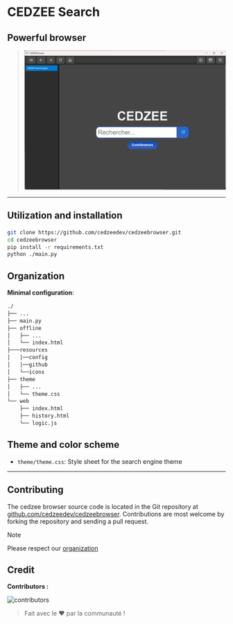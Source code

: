
# CEDZEE Search

## Powerful browser

>
> ![image](resources/github/image.png)
>

---

## Utilization and installation

```sh
git clone https://github.com/cedzeedev/cedzeebrowser.git
cd cedzeebrowser
pip install -r requirements.txt
python ./main.py
```

## Organization

**Minimal configuration**:

```txt
./
├── ...
├── main.py
├── offline
│   ├── ...
│   └── index.html
├───resources
│   |──config
│   |──github
│   └──icons
├── theme
│   ├── ...
│   └── theme.css
└── web
    ├── index.html
    ├── history.html
    └── logic.js
```

## Theme and color scheme

- `theme/theme.css`: Style sheet for the search engine theme

---

## Contributing

The cedzee browser source code is located in the Git repository at [github.com/cedzeedev/cedzeebrowser](https://github.com/cedzeedev/cedzeebrowser/).
Contributions are most welcome by forking the repository and sending a pull request.

> [!NOTE]
>
> Please respect our [organization](#organization)
>

## Credit

**Contributors :**

![contributors](https://contrib.rocks/image?repo=cedzeedev/cedzeebrowser)

>
> Fait avec le ❤️ par la communauté !
>
